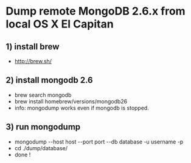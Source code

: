 
# Dump remote MongoDB 2.6.x from local OS X El Capitan

## 1) install brew
- http://brew.sh/

## 2) install mongodb 2.6
- brew search mongodb
- brew install homebrew/versions/mongodb26
- info: mongodump works even if mongodb is stopped.

## 3) run mongodump
- mongodump --host host --port port --db database -u username -p
- cd ./dump/database/
- done !
